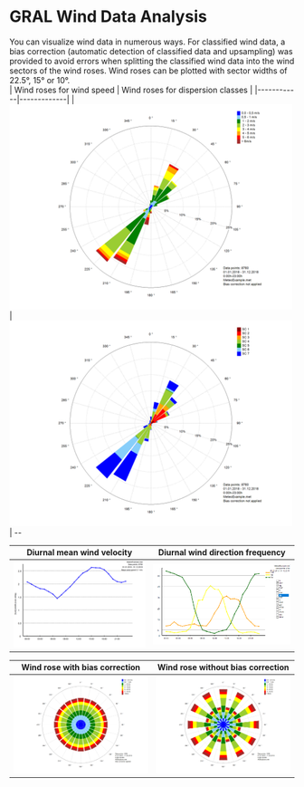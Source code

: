 # GRAL Wind Data Analysis<br>
You can visualize wind data in numerous ways. For classified wind data, a bias correction (automatic detection of classified data and upsampling) was provided to avoid errors when splitting the classified wind data into the wind sectors of the wind roses. Wind roses can be plotted with sector widths of 22.5°, 15° or 10°.<br>
| Wind roses for wind speed | Wind roses for dispersion classes |
|------------|-------------|
| <img src=./WindRoseVelocity.png width="500"> | <img src=./WindRoseStability.png width="500"> | --

| Diurnal mean wind velocity | Diurnal wind direction frequency |
|------------|-------------|
| <img src=./DiurnalMeanWindVelocity.png width="500"> | <img src=./DiurnalWindDirectionFrequency.png width="500"> |--

| Wind rose with bias correction | Wind rose without bias correction |
|------------|-------------|
| <img src=./WindRoseBiasCorrection.png width="500"> | <img src=./WindRoseNoBiasCorrection.png width="500"> |--
